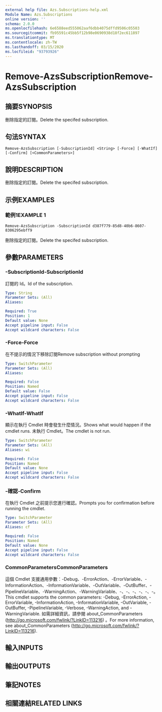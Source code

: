 ```yaml
---
external help file: Azs.Subscriptions-help.xml
Module Name: Azs.Subscriptions
online version: ''
schema: 2.0.0
ms.openlocfilehash: 6e6588eed555062aaf6dbb4075dffd9506c05503
ms.sourcegitcommit: fb95591c45bb5f12b98e0690938d18f2ec611897
ms.translationtype: MT
ms.contentlocale: zh-TW
ms.lasthandoff: 03/15/2020
ms.locfileid: "93793926"
---
```

# <span data-ttu-id="8b29c-101">Remove-AzsSubscription</span><span class="sxs-lookup"><span data-stu-id="8b29c-101">Remove-AzsSubscription</span></span>

## <span data-ttu-id="8b29c-102">摘要</span><span class="sxs-lookup"><span data-stu-id="8b29c-102">SYNOPSIS</span></span>
<span data-ttu-id="8b29c-103">刪除指定的訂閱。</span><span class="sxs-lookup"><span data-stu-id="8b29c-103">Delete the specifed subscription.</span></span>

## <span data-ttu-id="8b29c-104">句法</span><span class="sxs-lookup"><span data-stu-id="8b29c-104">SYNTAX</span></span>

```
Remove-AzsSubscription [-SubscriptionId] <String> [-Force] [-WhatIf] [-Confirm] [<CommonParameters>]
```

## <span data-ttu-id="8b29c-105">說明</span><span class="sxs-lookup"><span data-stu-id="8b29c-105">DESCRIPTION</span></span>
<span data-ttu-id="8b29c-106">刪除指定的訂閱。</span><span class="sxs-lookup"><span data-stu-id="8b29c-106">Delete the specifed subscription.</span></span>

## <span data-ttu-id="8b29c-107">示例</span><span class="sxs-lookup"><span data-stu-id="8b29c-107">EXAMPLES</span></span>

### <span data-ttu-id="8b29c-108">範例1</span><span class="sxs-lookup"><span data-stu-id="8b29c-108">EXAMPLE 1</span></span>
```
Remove-AzsSubscription -SubscriptionId d387f779-85d8-40b6-8607-8306295ebff9
```

<span data-ttu-id="8b29c-109">刪除指定的訂閱。</span><span class="sxs-lookup"><span data-stu-id="8b29c-109">Delete the specifed subscription.</span></span>

## <span data-ttu-id="8b29c-110">參數</span><span class="sxs-lookup"><span data-stu-id="8b29c-110">PARAMETERS</span></span>

### <span data-ttu-id="8b29c-111">-SubscriptionId</span><span class="sxs-lookup"><span data-stu-id="8b29c-111">-SubscriptionId</span></span>
<span data-ttu-id="8b29c-112">訂閱的 Id。</span><span class="sxs-lookup"><span data-stu-id="8b29c-112">Id of the subscription.</span></span>

```yaml
Type: String
Parameter Sets: (All)
Aliases:

Required: True
Position: 1
Default value: None
Accept pipeline input: False
Accept wildcard characters: False
```

### <span data-ttu-id="8b29c-113">-Force</span><span class="sxs-lookup"><span data-stu-id="8b29c-113">-Force</span></span>
<span data-ttu-id="8b29c-114">在不提示的情況下移除訂閱</span><span class="sxs-lookup"><span data-stu-id="8b29c-114">Remove subscription without prompting</span></span>

```yaml
Type: SwitchParameter
Parameter Sets: (All)
Aliases:

Required: False
Position: Named
Default value: False
Accept pipeline input: False
Accept wildcard characters: False
```

### <span data-ttu-id="8b29c-115">-WhatIf</span><span class="sxs-lookup"><span data-stu-id="8b29c-115">-WhatIf</span></span>
<span data-ttu-id="8b29c-116">顯示在執行 Cmdlet 時會發生什麼情況。</span><span class="sxs-lookup"><span data-stu-id="8b29c-116">Shows what would happen if the cmdlet runs.</span></span>
<span data-ttu-id="8b29c-117">未執行 Cmdlet。</span><span class="sxs-lookup"><span data-stu-id="8b29c-117">The cmdlet is not run.</span></span>

```yaml
Type: SwitchParameter
Parameter Sets: (All)
Aliases: wi

Required: False
Position: Named
Default value: None
Accept pipeline input: False
Accept wildcard characters: False
```

### <span data-ttu-id="8b29c-118">-確認</span><span class="sxs-lookup"><span data-stu-id="8b29c-118">-Confirm</span></span>
<span data-ttu-id="8b29c-119">在執行 Cmdlet 之前提示您進行確認。</span><span class="sxs-lookup"><span data-stu-id="8b29c-119">Prompts you for confirmation before running the cmdlet.</span></span>

```yaml
Type: SwitchParameter
Parameter Sets: (All)
Aliases: cf

Required: False
Position: Named
Default value: None
Accept pipeline input: False
Accept wildcard characters: False
```

### <span data-ttu-id="8b29c-120">CommonParameters</span><span class="sxs-lookup"><span data-stu-id="8b29c-120">CommonParameters</span></span>
<span data-ttu-id="8b29c-121">這個 Cmdlet 支援通用參數：-Debug、-ErrorAction、-ErrorVariable、-InformationAction、-InformationVariable、-OutVariable、-OutBuffer、-PipelineVariable、-WarningAction、-WarningVariable、-、-、-、-、-、-。</span><span class="sxs-lookup"><span data-stu-id="8b29c-121">This cmdlet supports the common parameters: -Debug, -ErrorAction, -ErrorVariable, -InformationAction, -InformationVariable, -OutVariable, -OutBuffer, -PipelineVariable, -Verbose, -WarningAction, and -WarningVariable.</span></span> <span data-ttu-id="8b29c-122">如需詳細資訊，請參閱 about_CommonParameters (http://go.microsoft.com/fwlink/?LinkID=113216) 。</span><span class="sxs-lookup"><span data-stu-id="8b29c-122">For more information, see about_CommonParameters (http://go.microsoft.com/fwlink/?LinkID=113216).</span></span>

## <span data-ttu-id="8b29c-123">輸入</span><span class="sxs-lookup"><span data-stu-id="8b29c-123">INPUTS</span></span>

## <span data-ttu-id="8b29c-124">輸出</span><span class="sxs-lookup"><span data-stu-id="8b29c-124">OUTPUTS</span></span>

## <span data-ttu-id="8b29c-125">筆記</span><span class="sxs-lookup"><span data-stu-id="8b29c-125">NOTES</span></span>

## <span data-ttu-id="8b29c-126">相關連結</span><span class="sxs-lookup"><span data-stu-id="8b29c-126">RELATED LINKS</span></span>
